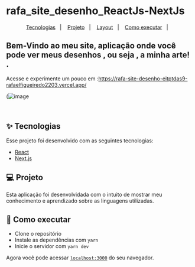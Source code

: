 # rafa_site_desenho_ReactJs-NextJs


<p align="center">
  <a href="#-tecnologias">Tecnologias</a>&nbsp;&nbsp;&nbsp;|&nbsp;&nbsp;&nbsp;
  <a href="#-projeto">Projeto</a>&nbsp;&nbsp;&nbsp;|&nbsp;&nbsp;&nbsp;
  <a href="#-layout">Layout</a>&nbsp;&nbsp;&nbsp;|&nbsp;&nbsp;&nbsp;
  <a href="#-como-executar">Como executar</a>&nbsp;&nbsp;&nbsp;|&nbsp;&nbsp;&nbsp;
  
</p>
 
 ## Bem-Vindo ao meu site, aplicação onde você pode ver meus desenhos , ou seja , a minha arte! .
 Acesse e experimente um pouco em :https://rafa-site-desenho-eitptdas9-rafaelfigueiredo2203.vercel.app/
 
(![image](https://user-images.githubusercontent.com/60237326/121439015-71992180-c95b-11eb-9d1d-506d820609e9.png)








<br>



## ✨ Tecnologias

Esse projeto foi desenvolvido com as seguintes tecnologias:

- [React](https://reactjs.org)
- [Next.js](https://nextjs.org/)


## 💻 Projeto

Esta aplicação foi desenvolvidada com o intuito de mostrar meu conhecimento e aprendizado sobre as linguagens utilizadas.



## 🚀 Como executar

- Clone o repositório
- Instale as dependências com `yarn`
- Inicie o servidor com `yarn dev`

Agora você pode acessar [`localhost:3000`](http://localhost:3000) do seu navegador.


